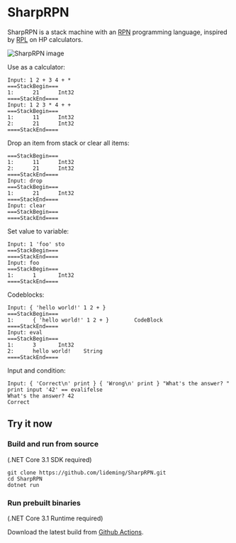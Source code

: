 # SharpRPN

SharpRPN is a stack machine with an [RPN](https://en.wikipedia.org/wiki/Reverse_Polish_notation) programming language,
inspired by [RPL](https://en.wikipedia.org/wiki/RPL_(programming_language)) on HP calculators.

![SharpRPN image](https://user-images.githubusercontent.com/14901890/114175312-76962080-996c-11eb-9dd5-0a2e17d1b7dc.png)

Use as a calculator:
```
Input: 1 2 + 3 4 + *
===StackBegin===
1:      21      Int32
====StackEnd====
Input: 1 2 3 * 4 + +
===StackBegin===
1:      11      Int32
2:      21      Int32
====StackEnd====
```

Drop an item from stack or clear all items:

```
===StackBegin===
1:      11      Int32
2:      21      Int32
====StackEnd====
Input: drop
===StackBegin===
1:      21      Int32
====StackEnd====
Input: clear
===StackBegin===
====StackEnd====
```

Set value to variable:
```
Input: 1 'foo' sto
===StackBegin===
====StackEnd====
Input: foo
===StackBegin===
1:      1       Int32
====StackEnd====
```

Codeblocks:
```
Input: { 'hello world!' 1 2 + }
===StackBegin===
1:      { 'hello world!' 1 2 + }        CodeBlock
====StackEnd====
Input: eval
===StackBegin===
1:      3       Int32
2:      hello world!    String
====StackEnd====
```

Input and condition:
```
Input: { 'Correct\n' print } { 'Wrong\n' print } "What's the answer? " print input '42' == evalifelse
What's the answer? 42
Correct
```


## Try it now

### Build and run from source

(.NET Core 3.1 SDK required)

```shell
git clone https://github.com/lideming/SharpRPN.git
cd SharpRPN
dotnet run
```

### Run prebuilt binaries

(.NET Core 3.1 Runtime required)

Download the latest build from [Github Actions](https://github.com/lideming/SharpRPN/actions).
